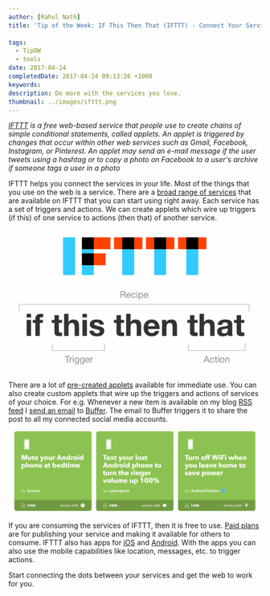 ```yaml
---
author: [Rahul Nath]
title: 'Tip of the Week: IF This Then That (IFTTT) - Connect Your Services'
  
tags:
  - TipOW
  - tools
date: 2017-04-24
completedDate: 2017-04-24 09:13:26 +1000
keywords:
description: Do more with the services you love.
thumbnail: ../images/ifttt.png
---
```


_[IFTTT](https://en.wikipedia.org/wiki/IFTTT) is a free web-based service that people use to create chains of simple conditional statements, called applets. An applet is triggered by changes that occur within other web services such as Gmail, Facebook, Instagram, or Pinterest. An applet may send an e-mail message if the user tweets using a hashtag or to copy a photo on Facebook to a user's archive if someone tags a user in a photo_

IFTTT helps you connect the services in your life. Most of the things that you use on the web is a service. There are a [broad range of services](https://ifttt.com/search) that are available on IFTTT that you can start using right away. Each service has a set of triggers and actions. We can create applets which wire up triggers (if this) of one service to actions (then that) of another service.

<img alt="IFTTT" src="../images/ifttt_recipe.png" class="center" />

There are a lot of [pre-created applets](https://ifttt.com/discover) available for immediate use. You can also create custom applets that wire up the triggers and actions of services of your choice. For e.g. Whenever a new item is available on my blog [RSS feed](https://ifttt.com/feed) I [send an email](https://ifttt.com/gmail) to [Buffer](http://www.rahulpnath.com/blog/buffer-smarter-social-sharing/). The email to Buffer triggers it to share the post to all my connected social media accounts.

<img alt="IFTTT Recommended" src="../images/ifttt_popular.png" class="center" />

If you are consuming the services of IFTTT, then it is free to use. [Paid plans](https://platform.ifttt.com/pricing) are for publishing your service and making it available for others to consume.
IFTTT also has apps for [iOS](https://itunes.apple.com/app/apple-store/id660944635?mt=8) and [Android](https://play.google.com/store/apps/details?id=com.ifttt.ifttt&utm_source=/about&utm_medium=web). With the apps you can also use the mobile capabilities like location, messages, etc. to trigger actions.

Start connecting the dots between your services and get the web to work for you.

